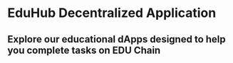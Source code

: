 # EduHub Decentralized Application

## Explore our educational dApps designed to help you complete tasks on EDU Chain
